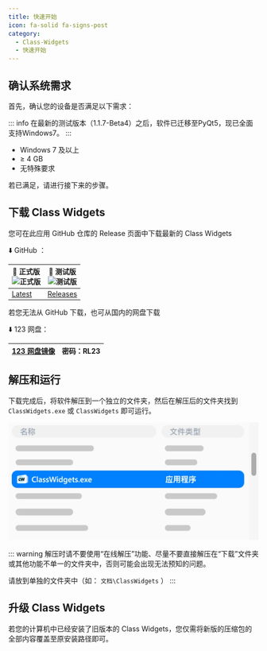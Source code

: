 ```yaml
---
title: 快速开始
icon: fa-solid fa-signs-post
category:
  - Class-Widgets
  - 快速开始
---
```


## 确认系统需求

首先，确认您的设备是否满足以下需求：

::: info
在最新的测试版本（1.1.7-Beta4）之后，软件已迁移至PyQt5，现已全面支持Windows7。
:::

- <Badge text="操作系统" type="info" vertical="middle" />	Windows 7 及以上
- <Badge text="运行内存" type="tip" vertical="middle" />	≥ 4 GB
- <Badge text="运行环境" type="note" vertical="middle" />	无特殊要求

若已满足，请进行接下来的步骤。

## 下载 Class Widgets

您可在此应用 GitHub 仓库的 Release 页面中下载最新的 Class Widgets

⬇️ GitHub ：

| 📃 正式版 <br/>![正式版](https://img.shields.io/github/v/release/RinLit-233-shiroko/Class-Widgets?style=flat&color=green&label=%E5%BD%93%E5%89%8D%E6%AD%A3%E5%BC%8F%E7%89%88%E6%9C%AC) | 🚧 测试版 <br/>![测试版](https://img.shields.io/github/v/tag/RinLit-233-shiroko/Class-Widgets?include_prereleases&label=%E5%BD%93%E5%89%8D%E6%B5%8B%E8%AF%95%E7%89%88&color=yellow) |
| - | - |
| [Latest](https://github.com/RinLit-233-shiroko/Class-Widgets/releases/latest) | [Releases](https://github.com/RinLit-233-shiroko/Class-Widgets/releases) |

若您无法从 GitHub 下载，也可从国内的网盘下载

⬇️ 123 网盘：

| [123 网盘镜像](https://www.123pan.com/s/DCyBTd-RAnxH?) | 密码：RL23 |
| - | - |

## 解压和运行

下载完成后，将软件解压到一个独立的文件夹，然后在解压后的文件夹找到 `ClassWidgets.exe` 或 `ClassWidgets` 即可运行。

![app](images/app.png)

::: warning
解压时请不要使用“在线解压”功能、尽量不要直接解压在“下载”文件夹或其他功能不单一的文件夹中，否则可能会出现无法预知的问题。

请放到单独的文件夹中（如： `文档\ClassWidgets` ）
:::

## 升级 Class Widgets

若您的计算机中已经安装了旧版本的 Class Widgets，您仅需将新版的压缩包的全部内容覆盖至原安装路径即可。
